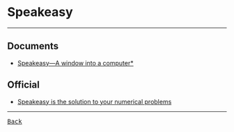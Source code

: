 # Speakeasy

---

## Documents

- [Speakeasy—A window into a computer\*](https://dl.acm.org/doi/pdf/10.1145/1499799.1499944)

## Official

- [Speakeasy is the solution to your numerical problems](https://web.archive.org/web/20180804160022/http://speakeasy.com/)

---

[<kbd> Back </kbd>](./readme.md)
